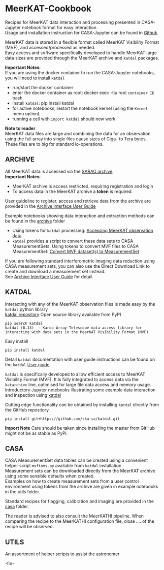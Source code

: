 # MeerKAT-Cookbook
Recipes for MeerKAT data interaction and processing presented in CASA-Jupyter notebook format for easy
interaction.    
Usage and installation instruction for CASA-Jupyter can be found in [Github](https://github.com/aardk/jupyter-casa)

MeerKAT data is stored in a flexible format called MeerKAT Visibility Format (MVF), and accessed/processed as needed.    
Easy access and software specifically developed to handle MeerKAT large data sizes are provided through the MeerKAT archive and `katdal` packages.

**Important Notes**:    
If you are using the docker container to run the CASA-Jupyter notebooks, you will need to install
`katdal`
* run/start the docker container
* enter the docker container as root: docker exec -tiu root `container ID` bash
* install `katdal`: pip install katdal
* for active notebooks, restart the notebook kernel (using the `Kernel` menu option)
* running a cell with `import katdal` should now work

**Note to reader**    
MeerKAT data files are large and combining the data for an observation using the full array into single files cause sizes of Giga- to Tera bytes.
These files are to big for standard io-operations.     


## ARCHIVE
All MeerKAT data is accessed via the [SARAO archive](https://archive.sarao.ac.za/)     
**Important Notes**:
* MeerKAT archive is access restricted, requiring registration and login
* To access data in the MeerKAT archive a **token** is required.

User guideline to register, access and retrieve data from the archive are provided in the
[Archive Interface User Guide](https://archive.sarao.ac.za/statics/Archive_Interface_User_Guide.pdf)

Example notebooks showing data interaction and extraction methods can be found in the 
[archive](https://github.com/ska-sa/MeerKAT-Cookbook/tree/master/archive) folder
* Using tokens for `katdal` processing:
[Accessing MeerKAT observation data](https://github.com/ska-sa/MeerKAT-Cookbook/blob/master/archive/Accessing%20MeerKAT%20observation%20data.ipynb)
* `katdal` provides a script to convert these data sets to CASA MeasurementSets. 
Using tokens to convert MVF files to CASA MeasurementSet:
[Convert MVF dataset(s) to MeasurementSet](https://github.com/ska-sa/MeerKAT-Cookbook/blob/master/utils/Convert%20MVF%20dataset(s)%20to%20MeasurementSet.ipynb)

If you are following standard interferometric imaging data reduction using CASA measurement sets, you can also use the Direct Download Link to create and download a measurement set instead.    
See [Archive Interface User Guide](https://archive.sarao.ac.za/statics/Archive_Interface_User_Guide.pdf) for detail.


## KATDAL
Interacting with any of the MeerKAT observation files is made easy by the `katdal` python library   
[katdal repository](https://github.com/ska-sa/katdal)
Open source library available from PyPI
```
pip search katdal
katdal (0.13)  - Karoo Array Telescope data access library for interacting with data sets in the MeerKAT Visibility Format (MVF)
```    
Easy install     
```
pip install katdal
```

Detail `katdal` documentation with user guide instructions can be found on the `katdal`
[User guide](https://katdal.readthedocs.io/en/latest/index.html)

`katdal` is specifically developed to allow efficient access to MeerKAT Visibility Format (MVF).
It is fully integrated to access data via the `katarchive` line, optimised for large file data access and memory usage. 
Introductory Jupyter notebooks illustrating some example data interaction and inspection using 
[katdal](https://github.com/ska-sa/MeerKAT-Cookbook/tree/master/katdal)

Cutting edge functionality can be obtained by installing `katdal` directly from the GitHub repository    
```
pip install git+https://github.com/ska-sa/katdal.git
```
**Import Note**
Care should be taken since installing the master from GitHub might not be as stable as PyPI.


## CASA
CASA MeasurementSet data tables can be created using a convenient helper script `mvftoms.py` available from `katdal` installation.     
Measurement sets can be downloaded directly from the MeerKAT archive using some sensible defaults when created.     
Examples on how to create measurement sets from a user control environment using tokens from the archive are given in example notebooks in the utils folder.

Standard recipes for flagging, calibration and imaging are provided in the 
[casa](https://github.com/ska-sa/MeerKAT-Cookbook/tree/master/casa) folder.

The reader is advised to also consult the MeerKATHI pipeline.
When comparing the recipe to the MeerKATHI configuration file, close .... of the recipe will be observed.


## UTILS
An assortment of helper scripts to assist the astronomer

 -fin-
